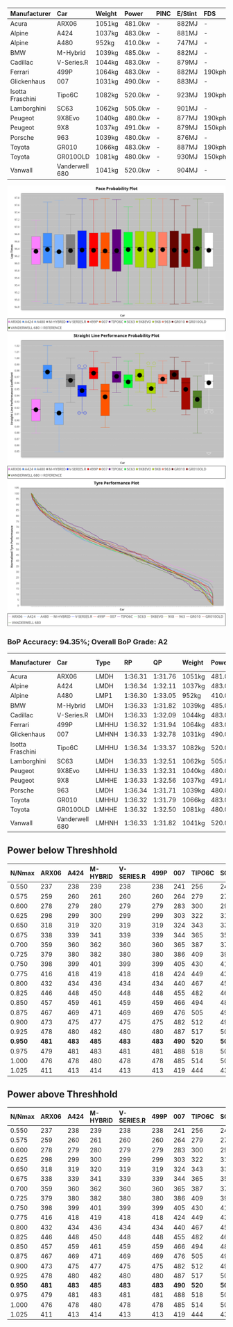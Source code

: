 | Manufacturer     | Car            | Weight | Power   | PINC    | E/Stint | FDS     |
|:-|:-|:-|:-|:-|:-|:-|
| Acura            | ARX06          | 1051kg | 481.0kw |    -    | 882MJ   |    -    |
| Alpine           | A424           | 1037kg | 483.0kw |    -    | 881MJ   |    -    |
| Alpine           | A480           | 952kg  | 410.0kw |    -    | 747MJ   |    -    |
| BMW              | M-Hybrid       | 1039kg | 485.0kw |    -    | 882MJ   |    -    |
| Cadillac         | V-Series.R     | 1044kg | 483.0kw |    -    | 879MJ   |    -    |
| Ferrari          | 499P           | 1064kg | 483.0kw |    -    | 882MJ   | 190kph  |
| Glickenhaus      | 007            | 1031kg | 490.0kw |    -    | 883MJ   |    -    |
| Isotta Fraschini | Tipo6C         | 1082kg | 520.0kw |    -    | 923MJ   | 190kph  |
| Lamborghini      | SC63           | 1062kg | 505.0kw |    -    | 901MJ   |    -    |
| Peugeot          | 9X8Evo         | 1040kg | 480.0kw |    -    | 877MJ   | 190kph  |
| Peugeot          | 9X8            | 1037kg | 491.0kw |    -    | 879MJ   | 150kph  |
| Porsche          | 963            | 1039kg | 480.0kw |    -    | 876MJ   |    -    |
| Toyota           | GR010          | 1066kg | 483.0kw |    -    | 887MJ   | 190kph  |
| Toyota           | GR010OLD       | 1081kg | 480.0kw |    -    | 930MJ   | 150kph  |
| Vanwall          | Vanderwell 680 | 1041kg | 520.0kw |    -    | 904MJ   |    -    |

![PACECHART](./IMG/AUTO.png)
![STRAIGHTLINEPERFORMANCECHART](./IMG/AUTO_sp.png)
![TYREPERFORMANCECHART](./IMG/AUTO_tw.png)

### BoP Accuracy: 94.35%; Overall BoP Grade: A2
| Manufacturer     | Car            | Type  | RP      | QP      | Weight | Power¹  | Threshhold | PINC    | Power²   | E/Stint | AVG Vmax  | FDS     | RDLC | L/Stint | BOP-Grade | Model Accuracy | Model Points | Match%  | SimDiff |
|:-|:-|:-|:-|:-|:-|:-|:-|:-|:-|:-|:-|:-|:-|:-|:-|:-|:-|:-|:-|
| Acura            | ARX06          | LMDH  | 1:36.31 | 1:31.76 | 1051kg | 481.0kw | 0.0kph     |    -    | 481.00kw |  882MJ  | 295.27kph |    -    | 1.02 | 37      | +C1       | 100.00%        | 996          | 78.79%  | #       |
| Alpine           | A424           | LMDH  | 1:36.34 | 1:32.11 | 1037kg | 483.0kw | 0.0kph     |    -    | 483.00kw |  881MJ  | 305.86kph |    -    | 1.02 | 37      | ~A1       | 100.00%        | 946          | 97.93%  | #       |
| Alpine           | A480           | LMP1  | 1:36.30 | 1:33.05 |  952kg | 410.0kw | 0.0kph     |    -    | 410.00kw |  747MJ  | 292.95kph |    -    | 0.97 | 34      | ~A1       | 97.08%         | 1727         | 100.00% | #       |
| BMW              | M-Hybrid       | LMDH  | 1:36.33 | 1:31.82 | 1039kg | 485.0kw | 0.0kph     |    -    | 485.00kw |  882MJ  | 303.87kph |    -    | 1.02 | 37      | -A2       | 100.00%        | 1998         | 90.97%  | #       |
| Cadillac         | V-Series.R     | LMDH  | 1:36.33 | 1:32.09 | 1044kg | 483.0kw | 0.0kph     |    -    | 483.00kw |  879MJ  | 300.53kph |    -    | 1.02 | 37      | ~A1       | 98.11%         | 3991         | 95.83%  | #       |
| Ferrari          | 499P           | LMHHU | 1:36.32 | 1:31.94 | 1064kg | 483.0kw | 0.0kph     |    -    | 483.00kw |  882MJ  | 304.16kph | 190kph  | 1.02 | 37      | ~A1       | 98.72%         | 4180         | 100.00% | #       |
| Glickenhaus      | 007            | LMHNH | 1:36.33 | 1:32.78 | 1031kg | 490.0kw | 0.0kph     |    -    | 490.00kw |  883MJ  | 300.64kph |    -    | 0.96 | 37      | ~A1       | 94.07%         | 2174         | 96.40%  | #       |
| Isotta Fraschini | Tipo6C         | LMHHU | 1:36.34 | 1:33.37 | 1082kg | 520.0kw | 0.0kph     |    -    | 520.00kw |  923MJ  | 306.55kph | 190kph  | 1.02 | 37      | +C1       | 97.73%         | 129          | 76.65%  | #       |
| Lamborghini      | SC63           | LMDH  | 1:36.33 | 1:32.51 | 1062kg | 505.0kw | 0.0kph     |    -    | 505.00kw |  901MJ  | 304.47kph |    -    | 1.02 | 37      | ~A1       | 100.00%        | 784          | 96.86%  | #       |
| Peugeot          | 9X8Evo         | LMHHU | 1:36.33 | 1:32.31 | 1040kg | 480.0kw | 0.0kph     |    -    | 480.00kw |  877MJ  | 304.54kph | 190kph  | 1.02 | 37      | ~A1       | 100.00%        | 636          | 99.54%  | +0.50   |
| Peugeot          | 9X8            | LMHHE | 1:36.33 | 1:32.56 | 1037kg | 491.0kw | 0.0kph     |    -    | 491.00kw |  879MJ  | 301.75kph | 150kph  | 1.03 | 37      | ~A1       | 99.28%         | 4250         | 99.70%  | #       |
| Porsche          | 963            | LMDH  | 1:36.34 | 1:31.71 | 1039kg | 480.0kw | 0.0kph     |    -    | 480.00kw |  876MJ  | 303.62kph |    -    | 1.02 | 37      | ~A1       | 99.91%         | 11713        | 100.00% | #       |
| Toyota           | GR010          | LMHHU | 1:36.32 | 1:31.79 | 1066kg | 483.0kw | 0.0kph     |    -    | 483.00kw |  887MJ  | 303.56kph | 190kph  | 1.02 | 37      | ~A1       | 99.90%         | 3123         | 100.00% | #       |
| Toyota           | GR010OLD       | LMHHE | 1:36.32 | 1:32.50 | 1081kg | 480.0kw | 0.0kph     |    -    | 480.00kw |  930MJ  | 298.87kph | 150kph  | 1.01 | 37      | +B2       | 100.00%        | 730          | 82.65%  | #       |
| Vanwall          | Vanderwell 680 | LMHNH | 1:36.33 | 1:31.82 | 1041kg | 520.0kw | 0.0kph     |    -    | 520.00kw |  904MJ  | 302.61kph |    -    | 1.00 | 37      | ~A1       | 95.99%         | 527          | 100.00% | #       |

## Power below Threshhold
| N/Nmax    | ARX06   | A424    | M-HYBRID | V-SERIES.R | 499P    | 007     | TIPO6C  | SC63    | 9X8EVO  | 9X8     | 963     | GR010   | GR010OLD | VANDERWELL 680 | ​     | RPM      | A480    |
|:-|:-|:-|:-|:-|:-|:-|:-|:-|:-|:-|:-|:-|:-|:-|:-|:-|:-|
|  0.550    |  237    |  238    |  239     |  238       |  238    |  241    |  256    |  249    |  236    |  242    |  236    |  238    |  236     |  256           |  ​    |   --     |   -     |
|  0.575    |  259    |  260    |  261     |  260       |  260    |  264    |  279    |  272    |  258    |  264    |  258    |  260    |  258     |  279           |  ​    |   --     |   -     |
|  0.600    |  278    |  279    |  280     |  279       |  279    |  283    |  300    |  292    |  277    |  284    |  277    |  279    |  277     |  300           |  ​    |   --     |   -     |
|  0.625    |  298    |  299    |  300     |  299       |  299    |  303    |  322    |  312    |  297    |  304    |  297    |  299    |  297     |  322           |  ​    |   --     |   -     |
|  0.650    |  318    |  319    |  320     |  319       |  319    |  324    |  343    |  333    |  317    |  324    |  317    |  319    |  317     |  343           |  ​    |   --     |   -     |
|  0.675    |  338    |  339    |  341     |  339       |  339    |  344    |  365    |  355    |  337    |  345    |  337    |  339    |  337     |  365           |  ​    |   --     |   -     |
|  0.700    |  359    |  360    |  362     |  360       |  360    |  365    |  387    |  376    |  358    |  366    |  358    |  360    |  358     |  387           |  ​    |   --     |   -     |
|  0.725    |  379    |  380    |  382     |  380       |  380    |  386    |  409    |  397    |  378    |  386    |  378    |  380    |  378     |  409           |  ​    |   --     |   -     |
|  0.750    |  398    |  399    |  401     |  399       |  399    |  405    |  430    |  417    |  397    |  406    |  397    |  399    |  397     |  430           |  ​    |   --     |   -     |
|  0.775    |  416    |  418    |  419     |  418       |  418    |  424    |  449    |  436    |  415    |  424    |  415    |  418    |  415     |  449           |  ​    |  5000    |  241    |
|  0.800    |  432    |  434    |  436     |  434       |  434    |  440    |  467    |  454    |  431    |  441    |  431    |  434    |  431     |  467           |  ​    |  5500    |  284    |
|  0.825    |  446    |  448    |  450     |  448       |  448    |  455    |  482    |  469    |  445    |  455    |  445    |  448    |  445     |  482           |  ​    |  6000    |  318    |
|  0.850    |  457    |  459    |  461     |  459       |  459    |  466    |  494    |  480    |  456    |  466    |  456    |  459    |  456     |  494           |  ​    |  6500    |  359    |
|  0.875    |  467    |  469    |  471     |  469       |  469    |  476    |  505    |  490    |  466    |  476    |  466    |  469    |  466     |  505           |  ​    |  7000    |  401    |
|  0.900    |  473    |  475    |  477     |  475       |  475    |  482    |  512    |  497    |  472    |  483    |  472    |  475    |  472     |  512           |  ​    |  7500    |  411    |
|  0.925    |  478    |  480    |  482     |  480       |  480    |  487    |  517    |  502    |  477    |  488    |  477    |  480    |  477     |  517           |  ​    |  8000    |  407    |
| **0.950** | **481** | **483** | **485**  | **483**    | **483** | **490** | **520** | **505** | **480** | **491** | **480** | **483** | **480**  | **520**        | **​** | **8500** | **410** |
|  0.975    |  479    |  481    |  483     |  481       |  481    |  488    |  518    |  503    |  478    |  489    |  478    |  481    |  478     |  518           |  ​    |  9000    |  205    |
|  1.000    |  476    |  478    |  480     |  478       |  478    |  485    |  514    |  500    |  475    |  486    |  475    |  478    |  475     |  514           |  ​    |   --     |   -     |
|  1.025    |  411    |  413    |  414     |  413       |  413    |  419    |  444    |  431    |  410    |  419    |  410    |  413    |  410     |  444           |  ​    |   --     |   -     |

## Power above Threshhold
| N/Nmax    | ARX06   | A424    | M-HYBRID | V-SERIES.R | 499P    | 007     | TIPO6C  | SC63    | 9X8EVO  | 9X8     | 963     | GR010   | GR010OLD | VANDERWELL 680 | ​     | RPM      | A480    |
|:-|:-|:-|:-|:-|:-|:-|:-|:-|:-|:-|:-|:-|:-|:-|:-|:-|:-|
|  0.550    |  237    |  238    |  239     |  238       |  238    |  241    |  256    |  249    |  236    |  242    |  236    |  238    |  236     |  256           |  ​    |   --     |   -     |
|  0.575    |  259    |  260    |  261     |  260       |  260    |  264    |  279    |  272    |  258    |  264    |  258    |  260    |  258     |  279           |  ​    |   --     |   -     |
|  0.600    |  278    |  279    |  280     |  279       |  279    |  283    |  300    |  292    |  277    |  284    |  277    |  279    |  277     |  300           |  ​    |   --     |   -     |
|  0.625    |  298    |  299    |  300     |  299       |  299    |  303    |  322    |  312    |  297    |  304    |  297    |  299    |  297     |  322           |  ​    |   --     |   -     |
|  0.650    |  318    |  319    |  320     |  319       |  319    |  324    |  343    |  333    |  317    |  324    |  317    |  319    |  317     |  343           |  ​    |   --     |   -     |
|  0.675    |  338    |  339    |  341     |  339       |  339    |  344    |  365    |  355    |  337    |  345    |  337    |  339    |  337     |  365           |  ​    |   --     |   -     |
|  0.700    |  359    |  360    |  362     |  360       |  360    |  365    |  387    |  376    |  358    |  366    |  358    |  360    |  358     |  387           |  ​    |   --     |   -     |
|  0.725    |  379    |  380    |  382     |  380       |  380    |  386    |  409    |  397    |  378    |  386    |  378    |  380    |  378     |  409           |  ​    |   --     |   -     |
|  0.750    |  398    |  399    |  401     |  399       |  399    |  405    |  430    |  417    |  397    |  406    |  397    |  399    |  397     |  430           |  ​    |   --     |   -     |
|  0.775    |  416    |  418    |  419     |  418       |  418    |  424    |  449    |  436    |  415    |  424    |  415    |  418    |  415     |  449           |  ​    |  5000    |  241    |
|  0.800    |  432    |  434    |  436     |  434       |  434    |  440    |  467    |  454    |  431    |  441    |  431    |  434    |  431     |  467           |  ​    |  5500    |  284    |
|  0.825    |  446    |  448    |  450     |  448       |  448    |  455    |  482    |  469    |  445    |  455    |  445    |  448    |  445     |  482           |  ​    |  6000    |  318    |
|  0.850    |  457    |  459    |  461     |  459       |  459    |  466    |  494    |  480    |  456    |  466    |  456    |  459    |  456     |  494           |  ​    |  6500    |  359    |
|  0.875    |  467    |  469    |  471     |  469       |  469    |  476    |  505    |  490    |  466    |  476    |  466    |  469    |  466     |  505           |  ​    |  7000    |  401    |
|  0.900    |  473    |  475    |  477     |  475       |  475    |  482    |  512    |  497    |  472    |  483    |  472    |  475    |  472     |  512           |  ​    |  7500    |  411    |
|  0.925    |  478    |  480    |  482     |  480       |  480    |  487    |  517    |  502    |  477    |  488    |  477    |  480    |  477     |  517           |  ​    |  8000    |  407    |
| **0.950** | **481** | **483** | **485**  | **483**    | **483** | **490** | **520** | **505** | **480** | **491** | **480** | **483** | **480**  | **520**        | **​** | **8500** | **410** |
|  0.975    |  479    |  481    |  483     |  481       |  481    |  488    |  518    |  503    |  478    |  489    |  478    |  481    |  478     |  518           |  ​    |  9000    |  205    |
|  1.000    |  476    |  478    |  480     |  478       |  478    |  485    |  514    |  500    |  475    |  486    |  475    |  478    |  475     |  514           |  ​    |   --     |   -     |
|  1.025    |  411    |  413    |  414     |  413       |  413    |  419    |  444    |  431    |  410    |  419    |  410    |  413    |  410     |  444           |  ​    |   --     |   -     |
